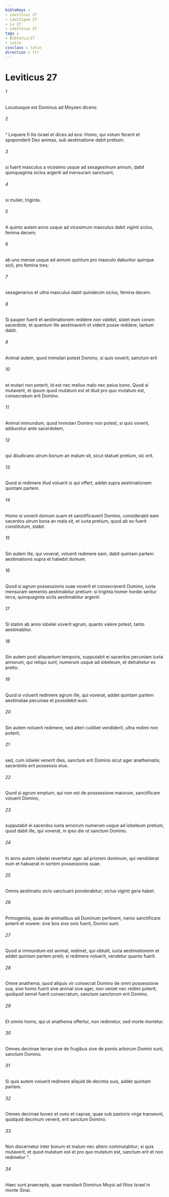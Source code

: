 ```yaml
---
bibleKeys : 
- Leviticus 27
- Lévitique 27
- Lv 27
- Leviticus 27
tags : 
- Bible/Lv/27
- latin
cssclass : latin
direction : ltr
---
```


# Leviticus 27

###### 1
Locutusque est Dominus ad Moysen dicens: 
###### 2
“ Loquere fi liis Israel et dices ad eos: Homo, qui votum fecerit et spoponderit Deo animas, sub aestimatione dabit pretium: 
###### 3
si fuerit masculus a vicesimo usque ad sexagesimum annum, dabit quinquaginta siclos argenti ad mensuram sanctuarii; 
###### 4
si mulier, triginta. 
###### 5
A quinto autem anno usque ad vicesimum masculus dabit viginti siclos, femina decem; 
###### 6
ab uno mense usque ad annum quintum pro masculo dabuntur quinque sicli, pro femina tres; 
###### 7
sexagenarius et ultra masculus dabit quindecim siclos, femina decem. 
###### 8
Si pauper fuerit et aestimationem reddere non valebit, sistet eum coram sacerdote, et quantum ille aestimaverit et viderit posse reddere, tantum dabit.
###### 9
Animal autem, quod immolari potest Domino, si quis voverit, sanctum erit 
###### 10
et mutari non poterit, id est nec melius malo nec peius bono. Quod si mutaverit, et ipsum quod mutatum est et illud pro quo mutatum est, consecratum erit Domino. 
###### 11
Animal immundum, quod immolari Domino non potest, si quis voverit, adducetur ante sacerdotem, 
###### 12
qui diiudicans utrum bonum an malum sit, sicut statuet pretium, sic erit. 
###### 13
Quod si redimere illud voluerit is qui offert, addet supra aestimationem quintam partem.
###### 14
Homo si voverit domum suam et sanctificaverit Domino, considerabit eam sacerdos utrum bona an mala sit, et iuxta pretium, quod ab eo fuerit constitutum, stabit. 
###### 15
Sin autem ille, qui voverat, voluerit redimere eam, dabit quintam partem aestimationis supra et habebit domum.
###### 16
Quod si agrum possessionis suae voverit et consecraverit Domino, iuxta mensuram sementis aestimabitur pretium: si triginta homer hordei seritur terra, quinquaginta siclis aestimabitur argenti. 
###### 17
Si statim ab anno iobelei voverit agrum, quanto valere potest, tanto aestimabitur. 
###### 18
Sin autem post aliquantum temporis, supputabit ei sacerdos pecuniam iuxta annorum, qui reliqui sunt, numerum usque ad iobeleum, et detrahetur ex pretio. 
###### 19
Quod si voluerit redimere agrum ille, qui voverat, addet quintam partem aestimatae pecuniae et possidebit eum. 
###### 20
Sin autem noluerit redimere, sed alteri cuilibet vendiderit, ultra redimi non poterit; 
###### 21
sed, cum iobelei venerit dies, sanctum erit Domino sicut ager anathematis; sacerdotis erit possessio eius. 
###### 22
Quod si agrum emptum, qui non est de possessione maiorum, sanctificare voluerit Domino, 
###### 23
supputabit ei sacerdos iuxta annorum numerum usque ad iobeleum pretium, quod dabit ille, qui voverat, in ipso die ut sanctum Domino. 
###### 24
In anno autem iobelei revertetur ager ad priorem dominum, qui vendiderat eum et habuerat in sortem possessionis suae.
###### 25
Omnis aestimatio siclo sanctuarii ponderabitur; siclus viginti gera habet.
###### 26
Primogenita, quae de animalibus ad Dominum pertinent, nemo sanctificare poterit et vovere: sive bos sive ovis fuerit, Domini sunt. 
###### 27
Quod si immundum est animal, redimet, qui obtulit, iuxta aestimationem et addet quintam partem pretii; si redimere noluerit, vendetur quanto fuerit.
###### 28
Omne anathema, quod aliquis vir consecrat Domino de omni possessione sua, sive homo fuerit sive animal sive ager, non veniet nec redimi poterit; quidquid semel fuerit consecratum, sanctum sanctorum erit Domino. 
###### 29
Et omnis homo, qui ut anathema offertur, non redimetur, sed morte morietur.
###### 30
Omnes decimae terrae sive de frugibus sive de pomis arborum Domini sunt, sanctum Domino. 
###### 31
Si quis autem voluerit redimere aliquid de decimis suis, addet quintam partem. 
###### 32
Omnes decimae boves et oves et caprae, quae sub pastoris virga transeunt, quidquid decimum venerit, erit sanctum Domino. 
###### 33
Non discernetur inter bonum et malum nec altero commutabitur; si quis mutaverit, et quod mutatum est et pro quo mutatum est, sanctum erit et non redimetur ”.
###### 34
Haec sunt praecepta, quae mandavit Dominus Moysi ad filios Israel in monte Sinai.
